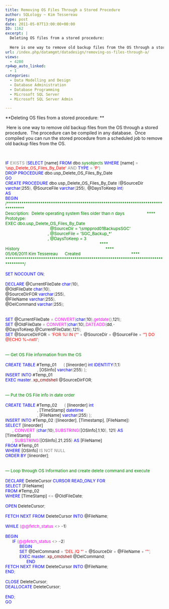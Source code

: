 ```yaml
---
title: Removing OS Files Through a Stored Procedure
author: SQLology ~ Kim Tessereau
type: post
date: 2011-05-07T13:00:00+00:00
ID: 1162
excerpt: |
  Deleting OS files from a stored procedure:  
   
  Here is one way to remove old backup files from the OS through a stored procedure.  The procedure can be compiled in any database.  Once compiled you can run the stored procedure from a scheduled job to r&hellip;
url: /index.php/datamgmt/datadesign/removing-os-files-through-a/
views:
  - 4280
rp4wp_auto_linked:
  - 1
categories:
  - Data Modelling and Design
  - Database Administration
  - Database Programming
  - Microsoft SQL Server
  - Microsoft SQL Server Admin

---
```

**Deleting OS files from a stored procedure: ** 

 Here is one way to remove old backup files from the OS through a stored procedure.  The procedure can be compiled in any database.  Once compiled you can run the stored procedure from a scheduled job to remove old backup files from the OS.

 

<p class="MsoNormal" style="margin: 0in 0in 0pt; mso-layout-grid-align: none;">
  <span style="font-family: &amp;amp; color: blue; font-size: 10pt; mso-no-proof: yes;">IF</span><span style="font-family: &amp;amp; font-size: 10pt; mso-no-proof: yes;"> <span style="color: gray;">EXISTS</span><span style="color: blue;"> </span><span style="color: gray;">(</span><span style="color: blue;">SELECT</span> [name] <span style="color: blue;">FROM</span> dbo<span style="color: gray;">.</span><span style="color: green;">sysobjects</span> <span style="color: blue;">WHERE</span> [name] <span style="color: gray;">=</span> <span style="color: red;">&#8216;usp_Delete_OS_Files_By_Date'</span> <span style="color: gray;">AND</span> <span style="color: blue;">TYPE</span> <span style="color: gray;">=</span> <span style="color: red;">&#8216;P'</span><span style="color: gray;">)</span><span style="mso-spacerun: yes;">  </span></span>
</p>

<p class="MsoNormal" style="margin: 0in 0in 0pt; mso-layout-grid-align: none;">
  <span style="font-family: &amp;amp; color: blue; font-size: 10pt; mso-no-proof: yes;">DROP</span><span style="font-family: &amp;amp; font-size: 10pt; mso-no-proof: yes;"> <span style="color: blue;">PROCEDURE</span> dbo<span style="color: gray;">.</span>usp_Delete_OS_Files_By_Date</span>
</p>

<p class="MsoNormal" style="margin: 0in 0in 0pt; mso-layout-grid-align: none;">
  <span style="font-family: &amp;amp; color: blue; font-size: 10pt; mso-no-proof: yes;">GO</span>
</p>

<p class="MsoNormal" style="margin: 0in 0in 0pt; mso-layout-grid-align: none;">
  <span style="font-family: &amp;amp; color: blue; font-size: 10pt; mso-no-proof: yes;">CREATE</span><span style="font-family: &amp;amp; font-size: 10pt; mso-no-proof: yes;"> <span style="color: blue;">PROCEDURE</span> dbo<span style="color: gray;">.</span>usp_Delete_OS_Files_By_Date<span style="color: blue;"> </span><span style="color: gray;">(</span>@SourceDir <span style="color: blue;">varchar</span><span style="color: gray;">(</span>255<span style="color: gray;">),</span> @SourceFile <span style="color: blue;">varchar</span><span style="color: gray;">(</span>255<span style="color: gray;">),</span> @DaysToKeep <span style="color: blue;">int</span><span style="color: gray;">)</span></span>
</p>

<p class="MsoNormal" style="margin: 0in 0in 0pt; mso-layout-grid-align: none;">
  <span style="font-family: &amp;amp; color: blue; font-size: 10pt; mso-no-proof: yes;">AS</span>
</p>

<p class="MsoNormal" style="margin: 0in 0in 0pt; mso-layout-grid-align: none;">
  <span style="font-family: &amp;amp; color: blue; font-size: 10pt; mso-no-proof: yes;">BEGIN</span>
</p>

<p class="MsoNormal" style="margin: 0in 0in 0pt; mso-layout-grid-align: none;">
  <span style="font-family: &amp;amp; color: green; font-size: 10pt; mso-no-proof: yes;">/***********************************************************************************<span style="mso-spacerun: yes;">     </span></span>
</p>

<p class="MsoNormal" style="margin: 0in 0in 0pt; mso-layout-grid-align: none;">
  <span style="font-family: &amp;amp; color: green; font-size: 10pt; mso-no-proof: yes;">Description:<span style="mso-spacerun: yes;">  </span>Delete operating system files older than n days<span style="mso-spacerun: yes;">                   </span>****<span style="mso-spacerun: yes;">       </span></span>
</p>

<p class="MsoNormal" style="margin: 0in 0in 0pt; mso-layout-grid-align: none;">
  <span style="font-family: &amp;amp; color: green; font-size: 10pt; mso-no-proof: yes;">Prototype:</span>
</p>

<p class="MsoNormal" style="margin: 0in 0in 0pt; mso-layout-grid-align: none;">
  <span style="font-family: &amp;amp; color: green; font-size: 10pt; mso-no-proof: yes;">EXEC dbo.usp_Delete_OS_Files_By_Date<span style="mso-spacerun: yes;">                                      </span></span>
</p>

<p class="MsoNormal" style="margin: 0in 0in 0pt; mso-layout-grid-align: none;">
  <span style="font-family: &amp;amp; color: green; font-size: 10pt; mso-no-proof: yes;"><span style="mso-spacerun: yes;">                                      </span>@SourceDir = &#8216;\smpprod01BackupsSGC'</span>
</p>

<p class="MsoNormal" style="margin: 0in 0in 0pt; mso-layout-grid-align: none;">
  <span style="font-family: &amp;amp; color: green; font-size: 10pt; mso-no-proof: yes;"><span style="mso-spacerun: yes;">                                    </span>, @SourceFile = &#8216;SGC_Backup_*'</span>
</p>

<p class="MsoNormal" style="margin: 0in 0in 0pt; mso-layout-grid-align: none;">
  <span style="font-family: &amp;amp; color: green; font-size: 10pt; mso-no-proof: yes;"><span style="mso-spacerun: yes;">              </span><span style="mso-spacerun: yes;">                      </span>, @DaysToKeep = 3<span style="mso-spacerun: yes;">                  </span></span>
</p>

<p class="MsoNormal" style="margin: 0in 0in 0pt; mso-layout-grid-align: none;">
  <span style="font-family: &amp;amp; color: green; font-size: 10pt; mso-no-proof: yes;"><span style="mso-spacerun: yes;">                                                                                </span>**** </span>
</p>

<p class="MsoNormal" style="margin: 0in 0in 0pt; mso-layout-grid-align: none;">
  <span style="font-family: &amp;amp; color: green; font-size: 10pt; mso-no-proof: yes;">History<span style="mso-spacerun: yes;">                                                                         </span>****</span>
</p>

<p class="MsoNormal" style="margin: 0in 0in 0pt; mso-layout-grid-align: none;">
  <span style="font-family: &amp;amp; color: green; font-size: 10pt; mso-no-proof: yes;">05/06/2011</span><span style="font-family: &amp;amp; color: green; font-size: 10pt; mso-no-proof: yes;"> Kim Tessereau <span style="mso-tab-count: 1;">     </span>Created <span style="mso-spacerun: yes;">       </span><span style="mso-spacerun: yes;">                                   </span>****</span>
</p>

<p class="MsoNormal" style="margin: 0in 0in 0pt; mso-layout-grid-align: none;">
  <span style="font-family: &amp;amp; color: green; font-size: 10pt; mso-no-proof: yes;">************************************************************************************/</span>
</p>

<p class="MsoNormal" style="margin: 0in 0in 0pt; mso-layout-grid-align: none;">
  <span style="font-family: &amp;amp; font-size: 10pt; mso-no-proof: yes;"><span style="mso-spacerun: yes;"> </span></span>
</p>

<p class="MsoNormal" style="margin: 0in 0in 0pt; mso-layout-grid-align: none;">
  <span style="font-family: &amp;amp; color: blue; font-size: 10pt; mso-no-proof: yes;">SET</span><span style="font-family: &amp;amp; font-size: 10pt; mso-no-proof: yes;"> <span style="color: blue;">NOCOUNT</span> <span style="color: blue;">ON</span><span style="color: gray;">;</span></span>
</p>

<p class="MsoNormal" style="margin: 0in 0in 0pt; mso-layout-grid-align: none;">
  <span style="font-family: &amp;amp; font-size: 10pt; mso-no-proof: yes;"> </span>
</p>

<p class="MsoNormal" style="margin: 0in 0in 0pt; mso-layout-grid-align: none;">
  <span style="font-family: &amp;amp; color: blue; font-size: 10pt; mso-no-proof: yes;">DECLARE</span><span style="font-family: &amp;amp; font-size: 10pt; mso-no-proof: yes;"> @CurrentFileDate <span style="color: blue;">char</span><span style="color: gray;">(</span>10<span style="color: gray;">),</span></span>
</p>

<p class="MsoNormal" style="margin: 0in 0in 0pt; mso-layout-grid-align: none;">
  <span style="font-family: &amp;amp; font-size: 10pt; mso-no-proof: yes;">@OldFileDate <span style="color: blue;">char</span><span style="color: gray;">(</span>10<span style="color: gray;">),</span></span>
</p>

<p class="MsoNormal" style="margin: 0in 0in 0pt; mso-layout-grid-align: none;">
  <span style="font-family: &amp;amp; font-size: 10pt; mso-no-proof: yes;">@SourceDirFOR <span style="color: blue;">varchar</span><span style="color: gray;">(</span>255<span style="color: gray;">),</span></span>
</p>

<p class="MsoNormal" style="margin: 0in 0in 0pt; mso-layout-grid-align: none;">
  <span style="font-family: &amp;amp; font-size: 10pt; mso-no-proof: yes;">@FileName <span style="color: blue;">varchar</span><span style="color: gray;">(</span>255<span style="color: gray;">),</span></span>
</p>

<p class="MsoNormal" style="margin: 0in 0in 0pt; mso-layout-grid-align: none;">
  <span style="font-family: &amp;amp; font-size: 10pt; mso-no-proof: yes;">@DelCommand <span style="color: blue;">varchar</span><span style="color: gray;">(</span>255<span style="color: gray;">);</span></span>
</p>

<p class="MsoNormal" style="margin: 0in 0in 0pt; mso-layout-grid-align: none;">
  <span style="font-family: &amp;amp; font-size: 10pt; mso-no-proof: yes;"><span style="mso-spacerun: yes;"> </span></span>
</p>

<p class="MsoNormal" style="margin: 0in 0in 0pt; mso-layout-grid-align: none;">
  <span style="font-family: &amp;amp; font-size: 10pt; mso-no-proof: yes;"> </span>
</p>

<p class="MsoNormal" style="margin: 0in 0in 0pt; mso-layout-grid-align: none;">
  <span style="font-family: &amp;amp; color: blue; font-size: 10pt; mso-no-proof: yes;">SET</span><span style="font-family: &amp;amp; font-size: 10pt; mso-no-proof: yes;"> @CurrentFileDate <span style="color: gray;">=</span> <span style="color: fuchsia;">CONVERT</span><span style="color: gray;">(</span><span style="color: blue;">char</span><span style="color: gray;">(</span>10<span style="color: gray;">),</span><span style="color: fuchsia;">getdate</span><span style="color: gray;">(),</span>121<span style="color: gray;">);</span></span>
</p>

<p class="MsoNormal" style="margin: 0in 0in 0pt; mso-layout-grid-align: none;">
  <span style="font-family: &amp;amp; color: blue; font-size: 10pt; mso-no-proof: yes;">SET</span><span style="font-family: &amp;amp; font-size: 10pt; mso-no-proof: yes;"> @OldFileDate <span style="color: gray;">=</span> <span style="color: fuchsia;">CONVERT</span><span style="color: gray;">(</span><span style="color: blue;">char</span><span style="color: gray;">(</span>10<span style="color: gray;">),</span><span style="color: fuchsia;">DATEADD</span><span style="color: gray;">(</span>dd<span style="color: gray;">,-</span>@DaysToKeep<span style="color: gray;">,</span>@CurrentFileDate<span style="color: gray;">),</span>121<span style="color: gray;">);</span></span>
</p>

<p class="MsoNormal" style="margin: 0in 0in 0pt; mso-layout-grid-align: none;">
  <span style="font-family: &amp;amp; color: blue; font-size: 10pt; mso-no-proof: yes;">SET</span><span style="font-family: &amp;amp; font-size: 10pt; mso-no-proof: yes;"> @SourceDirFOR <span style="color: gray;">=</span> <span style="color: red;">&#8216;FOR %I IN (“&#8216;</span> <span style="color: gray;">+</span> @SourceDir <span style="color: gray;">+</span> @SourceFile <span style="color: gray;">+</span> <span style="color: red;">&#8216;”) DO @ECHO %~nxtI'</span><span style="color: gray;">;</span></span>
</p>

<p class="MsoNormal" style="margin: 0in 0in 0pt; mso-layout-grid-align: none;">
  <span style="font-family: &amp;amp; font-size: 10pt; mso-no-proof: yes;"><span style="mso-spacerun: yes;"> </span></span>
</p>

<p class="MsoNormal" style="margin: 0in 0in 0pt; mso-layout-grid-align: none;">
  <span style="font-family: &amp;amp; font-size: 10pt; mso-no-proof: yes;"><span style="mso-spacerun: yes;"> </span></span>
</p>

<p class="MsoNormal" style="margin: 0in 0in 0pt; mso-layout-grid-align: none;">
  <span style="font-family: &amp;amp; color: green; font-size: 10pt; mso-no-proof: yes;">&#8212; Get OS File information from the OS</span>
</p>

<p class="MsoNormal" style="margin: 0in 0in 0pt; mso-layout-grid-align: none;">
  <span style="font-family: &amp;amp; font-size: 10pt; mso-no-proof: yes;"><span style="mso-spacerun: yes;"> </span></span>
</p>

<p class="MsoNormal" style="margin: 0in 0in 0pt; mso-layout-grid-align: none;">
  <span style="font-family: &amp;amp; color: blue; font-size: 10pt; mso-no-proof: yes;">CREATE</span><span style="font-family: &amp;amp; font-size: 10pt; mso-no-proof: yes;"> <span style="color: blue;">TABLE</span> #Temp_01<span style="color: blue;"><span style="mso-spacerun: yes;">      </span></span><span style="color: gray;">(</span> [lineorder] <span style="color: blue;">int</span> <span style="color: blue;">IDENTITY</span><span style="color: gray;">(</span>1<span style="color: gray;">,</span>1<span style="color: gray;">)</span><span style="mso-spacerun: yes;">   </span></span>
</p>

<p class="MsoNormal" style="margin: 0in 0in 0pt; mso-layout-grid-align: none;">
  <span style="font-family: &amp;amp; font-size: 10pt; mso-no-proof: yes;"><span style="mso-spacerun: yes;">                           </span><span style="color: gray;">,</span> [OSInfo] <span style="color: blue;">varchar</span><span style="color: gray;">(</span>255<span style="color: gray;">)</span> <span style="color: gray;">);</span></span>
</p>

<p class="MsoNormal" style="margin: 0in 0in 0pt; mso-layout-grid-align: none;">
  <span style="font-family: &amp;amp; color: blue; font-size: 10pt; mso-no-proof: yes;">INSERT</span><span style="font-family: &amp;amp; font-size: 10pt; mso-no-proof: yes;"> <span style="color: blue;">INTO</span> #Temp_01</span>
</p>

<p class="MsoNormal" style="margin: 0in 0in 0pt; mso-layout-grid-align: none;">
  <span style="font-family: &amp;amp; color: blue; font-size: 10pt; mso-no-proof: yes;">EXEC</span><span style="font-family: &amp;amp; font-size: 10pt; mso-no-proof: yes;"> <span style="color: blue;">master</span><span style="color: gray;">..</span><span style="color: maroon;">xp_cmdshell</span><span style="color: blue;"> </span>@SourceDirFOR<span style="color: gray;">;</span></span>
</p>

<p class="MsoNormal" style="margin: 0in 0in 0pt; mso-layout-grid-align: none;">
  <span style="font-family: &amp;amp; font-size: 10pt; mso-no-proof: yes;"><span style="mso-spacerun: yes;"> </span></span>
</p>

<p class="MsoNormal" style="margin: 0in 0in 0pt; mso-layout-grid-align: none;">
  <span style="font-family: &amp;amp; font-size: 10pt; mso-no-proof: yes;"> </span>
</p>

<p class="MsoNormal" style="margin: 0in 0in 0pt; mso-layout-grid-align: none;">
  <span style="font-family: &amp;amp; color: green; font-size: 10pt; mso-no-proof: yes;">&#8212; Put the OS File info in date order</span>
</p>

<p class="MsoNormal" style="margin: 0in 0in 0pt; mso-layout-grid-align: none;">
  <span style="font-family: &amp;amp; color: green; font-size: 10pt; mso-no-proof: yes;"> </span>
</p>

<p class="MsoNormal" style="margin: 0in 0in 0pt; mso-layout-grid-align: none;">
  <span style="font-family: &amp;amp; color: blue; font-size: 10pt; mso-no-proof: yes;">CREATE</span><span style="font-family: &amp;amp; font-size: 10pt; mso-no-proof: yes;"> <span style="color: blue;">TABLE</span> #Temp_02<span style="color: blue;"><span style="mso-spacerun: yes;">      </span></span><span style="color: gray;">(</span> [lineorder] <span style="color: blue;">int</span><span style="mso-spacerun: yes;">    </span></span>
</p>

<p class="MsoNormal" style="margin: 0in 0in 0pt; mso-layout-grid-align: none;">
  <span style="font-family: &amp;amp; font-size: 10pt; mso-no-proof: yes;"><span style="mso-spacerun: yes;">                           </span><span style="color: gray;">,</span> [TimeStamp] <span style="color: blue;">datetime</span> </span>
</p>

<p class="MsoNormal" style="margin: 0in 0in 0pt; mso-layout-grid-align: none;">
  <span style="font-family: &amp;amp; font-size: 10pt; mso-no-proof: yes;"><span style="mso-spacerun: yes;">                           </span><span style="color: gray;">,</span> [FileName] <span style="color: blue;">varchar</span><span style="color: gray;">(</span>255<span style="color: gray;">)</span> <span style="color: gray;">);</span></span>
</p>

<p class="MsoNormal" style="margin: 0in 0in 0pt; mso-layout-grid-align: none;">
  <span style="font-family: &amp;amp; color: blue; font-size: 10pt; mso-no-proof: yes;">INSERT</span><span style="font-family: &amp;amp; font-size: 10pt; mso-no-proof: yes;"> <span style="color: blue;">INTO</span> #Temp_02<span style="color: blue;"> </span><span style="color: gray;">(</span>[lineorder]<span style="color: gray;">,</span> [Timestamp]<span style="color: gray;">,</span> [FileName]<span style="color: gray;">)</span></span>
</p>

<p class="MsoNormal" style="margin: 0in 0in 0pt; mso-layout-grid-align: none;">
  <span style="font-family: &amp;amp; color: blue; font-size: 10pt; mso-no-proof: yes;">SELECT</span><span style="font-family: &amp;amp; font-size: 10pt; mso-no-proof: yes;"> [lineorder]</span>
</p>

<p class="MsoNormal" style="margin: 0in 0in 0pt; mso-layout-grid-align: none;">
  <span style="font-family: &amp;amp; font-size: 10pt; mso-no-proof: yes;"><span style="mso-spacerun: yes;">      </span><span style="color: gray;">,</span> <span style="color: fuchsia;">CONVERT</span><span style="color: blue;"> </span><span style="color: gray;">(</span><span style="color: blue;">char</span><span style="color: gray;">(</span>10<span style="color: gray;">),</span><span style="color: fuchsia;">SUBSTRING</span><span style="color: gray;">(</span>[OSInfo]<span style="color: gray;">,</span>1<span style="color: gray;">,</span>10<span style="color: gray;">),</span> 121<span style="color: gray;">)</span> <span style="color: blue;">AS</span> [TimeStamp]<span style="mso-spacerun: yes;">                      </span></span>
</p>

<p class="MsoNormal" style="margin: 0in 0in 0pt; mso-layout-grid-align: none;">
  <span style="font-family: &amp;amp; font-size: 10pt; mso-no-proof: yes;"><span style="mso-spacerun: yes;">      </span><span style="color: gray;">,</span> <span style="color: fuchsia;">SUBSTRING</span><span style="color: gray;">(</span>[OSInfo]<span style="color: gray;">,</span>21<span style="color: gray;">,</span>255<span style="color: gray;">)</span> <span style="color: blue;">AS</span> [FileName]<span style="mso-spacerun: yes;">                       </span></span>
</p>

<p class="MsoNormal" style="margin: 0in 0in 0pt; mso-layout-grid-align: none;">
  <span style="font-family: &amp;amp; color: blue; font-size: 10pt; mso-no-proof: yes;">FROM</span><span style="font-family: &amp;amp; font-size: 10pt; mso-no-proof: yes;"> #Temp_01<span style="mso-spacerun: yes;">                   </span></span>
</p>

<p class="MsoNormal" style="margin: 0in 0in 0pt; mso-layout-grid-align: none;">
  <span style="font-family: &amp;amp; color: blue; font-size: 10pt; mso-no-proof: yes;">WHERE</span><span style="font-family: &amp;amp; font-size: 10pt; mso-no-proof: yes;"> [OSInfo] <span style="color: gray;">IS</span> <span style="color: gray;">NOT</span> <span style="color: gray;">NULL</span><span style="mso-spacerun: yes;">            </span><span style="mso-spacerun: yes;">   </span></span>
</p>

<p class="MsoNormal" style="margin: 0in 0in 0pt; mso-layout-grid-align: none;">
  <span style="font-family: &amp;amp; color: blue; font-size: 10pt; mso-no-proof: yes;">ORDER</span><span style="font-family: &amp;amp; font-size: 10pt; mso-no-proof: yes;"> <span style="color: blue;">BY</span> [lineorder]<span style="color: gray;">;</span></span>
</p>

<p class="MsoNormal" style="margin: 0in 0in 0pt; mso-layout-grid-align: none;">
  <span style="font-family: &amp;amp; font-size: 10pt; mso-no-proof: yes;"><span style="mso-spacerun: yes;"> </span></span>
</p>

<p class="MsoNormal" style="margin: 0in 0in 0pt; mso-layout-grid-align: none;">
  <span style="font-family: &amp;amp; font-size: 10pt; mso-no-proof: yes;"><span style="mso-spacerun: yes;"> </span></span>
</p>

<p class="MsoNormal" style="margin: 0in 0in 0pt; mso-layout-grid-align: none;">
  <span style="font-family: &amp;amp; color: green; font-size: 10pt; mso-no-proof: yes;">&#8212; Loop through OS Information and create delete command and execute </span>
</p>

<p class="MsoNormal" style="margin: 0in 0in 0pt; mso-layout-grid-align: none;">
  <span style="font-family: &amp;amp; font-size: 10pt; mso-no-proof: yes;"><span style="mso-spacerun: yes;"> </span></span>
</p>

<p class="MsoNormal" style="margin: 0in 0in 0pt; mso-layout-grid-align: none;">
  <span style="font-family: &amp;amp; color: blue; font-size: 10pt; mso-no-proof: yes;">DECLARE</span><span style="font-family: &amp;amp; font-size: 10pt; mso-no-proof: yes;"> DeleteCursor <span style="color: blue;">CURSOR</span> <span style="color: blue;">READ_ONLY</span> <span style="color: blue;">FOR</span><span style="mso-spacerun: yes;">  </span></span>
</p>

<p class="MsoNormal" style="margin: 0in 0in 0pt; mso-layout-grid-align: none;">
  <span style="font-family: &amp;amp; color: blue; font-size: 10pt; mso-no-proof: yes;">SELECT</span><span style="font-family: &amp;amp; font-size: 10pt; mso-no-proof: yes;"> [FileName]<span style="mso-spacerun: yes;">      </span></span>
</p>

<p class="MsoNormal" style="margin: 0in 0in 0pt; mso-layout-grid-align: none;">
  <span style="font-family: &amp;amp; color: blue; font-size: 10pt; mso-no-proof: yes;">FROM</span><span style="font-family: &amp;amp; font-size: 10pt; mso-no-proof: yes;"> #Temp_02 </span>
</p>

<p class="MsoNormal" style="margin: 0in 0in 0pt; mso-layout-grid-align: none;">
  <span style="font-family: &amp;amp; color: blue; font-size: 10pt; mso-no-proof: yes;">WHERE</span><span style="font-family: &amp;amp; font-size: 10pt; mso-no-proof: yes;"> [TimeStamp] <span style="color: gray;"><=</span> @OldFileDate<span style="color: gray;">;</span></span>
</p>

<p class="MsoNormal" style="margin: 0in 0in 0pt; mso-layout-grid-align: none;">
  <span style="font-family: &amp;amp; font-size: 10pt; mso-no-proof: yes;"><span style="mso-spacerun: yes;"> </span></span>
</p>

<p class="MsoNormal" style="margin: 0in 0in 0pt; mso-layout-grid-align: none;">
  <span style="font-family: &amp;amp; color: blue; font-size: 10pt; mso-no-proof: yes;">OPEN</span><span style="font-family: &amp;amp; font-size: 10pt; mso-no-proof: yes;"> DeleteCursor<span style="color: gray;">;</span></span>
</p>

<p class="MsoNormal" style="margin: 0in 0in 0pt; mso-layout-grid-align: none;">
  <span style="font-family: &amp;amp; font-size: 10pt; mso-no-proof: yes;"><span style="mso-spacerun: yes;"> </span></span>
</p>

<p class="MsoNormal" style="margin: 0in 0in 0pt; mso-layout-grid-align: none;">
  <span style="font-family: &amp;amp; color: blue; font-size: 10pt; mso-no-proof: yes;">FETCH</span><span style="font-family: &amp;amp; font-size: 10pt; mso-no-proof: yes;"> <span style="color: blue;">NEXT</span> <span style="color: blue;">FROM</span> DeleteCursor <span style="color: blue;">INTO</span> @FileName<span style="color: gray;">;</span></span>
</p>

<p class="MsoNormal" style="margin: 0in 0in 0pt; mso-layout-grid-align: none;">
  <span style="font-family: &amp;amp; font-size: 10pt; mso-no-proof: yes;"><span style="mso-spacerun: yes;"> </span></span>
</p>

<p class="MsoNormal" style="margin: 0in 0in 0pt; mso-layout-grid-align: none;">
  <span style="font-family: &amp;amp; color: blue; font-size: 10pt; mso-no-proof: yes;">WHILE </span><span style="font-family: &amp;amp; color: gray; font-size: 10pt; mso-no-proof: yes;">(</span><span style="font-family: &amp;amp; color: fuchsia; font-size: 10pt; mso-no-proof: yes;">@@fetch_status</span><span style="font-family: &amp;amp; font-size: 10pt; mso-no-proof: yes;"> <span style="color: gray;"><></span> <span style="color: gray;">&#8211;</span>1<span style="color: gray;">)</span></span>
</p>

<p class="MsoNormal" style="margin: 0in 0in 0pt; mso-layout-grid-align: none;">
  <span style="font-family: &amp;amp; font-size: 10pt; mso-no-proof: yes;"><span style="mso-spacerun: yes;"> </span></span>
</p>

<p class="MsoNormal" style="margin: 0in 0in 0pt; mso-layout-grid-align: none;">
  <span style="font-family: &amp;amp; color: blue; font-size: 10pt; mso-no-proof: yes;">BEGIN</span>
</p>

<p class="MsoNormal" style="margin: 0in 0in 0pt; mso-layout-grid-align: none;">
  <span style="font-family: &amp;amp; font-size: 10pt; mso-no-proof: yes;"><span style="mso-spacerun: yes;">      </span><span style="color: blue;">IF </span><span style="color: gray;">(</span><span style="color: fuchsia;">@@fetch_status</span> <span style="color: gray;"><></span> <span style="color: gray;">&#8211;</span>2<span style="color: gray;">)</span><span style="mso-spacerun: yes;">    </span></span>
</p>

<p class="MsoNormal" style="margin: 0in 0in 0pt; mso-layout-grid-align: none;">
  <span style="font-family: &amp;amp; font-size: 10pt; mso-no-proof: yes;"><span style="mso-spacerun: yes;">            </span><span style="color: blue;">BEGIN</span><span style="mso-spacerun: yes;">      </span></span>
</p>

<p class="MsoNormal" style="margin: 0in 0in 0pt; mso-layout-grid-align: none;">
  <span style="font-family: &amp;amp; font-size: 10pt; mso-no-proof: yes;"><span style="mso-spacerun: yes;">            </span><span style="color: blue;">SET</span> @DelCommand <span style="color: gray;">=</span> <span style="color: red;">&#8216;</span></span><span style="font-family: &amp;amp; color: red; font-size: 10pt; mso-no-proof: yes;">DEL</span><span style="font-family: &amp;amp; color: red; font-size: 10pt; mso-no-proof: yes;"> /Q “&#8216;</span><span style="font-family: &amp;amp; font-size: 10pt; mso-no-proof: yes;"> <span style="color: gray;">+</span> @SourceDir <span style="color: gray;">+</span> @FileName <span style="color: gray;">+</span> <span style="color: red;">&#8216;”&#8216;</span><span style="color: gray;">;</span><span style="mso-spacerun: yes;">     </span></span>
</p>

<p class="MsoNormal" style="margin: 0in 0in 0pt; mso-layout-grid-align: none;">
  <span style="font-family: &amp;amp; font-size: 10pt; mso-no-proof: yes;"><span style="mso-spacerun: yes;">            </span><span style="color: blue;">EXEC</span> <span style="color: blue;">master</span><span style="color: gray;">..</span><span style="color: maroon;">xp_cmdshell</span><span style="color: blue;"> </span>@DelCommand<span style="color: gray;">;</span></span>
</p>

<p class="MsoNormal" style="margin: 0in 0in 0pt; mso-layout-grid-align: none;">
  <span style="font-family: &amp;amp; font-size: 10pt; mso-no-proof: yes;"><span style="mso-tab-count: 3;">                  </span><span style="color: blue;">END</span><span style="mso-spacerun: yes;">  </span></span>
</p>

<p class="MsoNormal" style="margin: 0in 0in 0pt; mso-layout-grid-align: none;">
  <span style="font-family: &amp;amp; color: blue; font-size: 10pt; mso-no-proof: yes;">FETCH</span><span style="font-family: &amp;amp; font-size: 10pt; mso-no-proof: yes;"> <span style="color: blue;">NEXT</span> <span style="color: blue;">FROM</span> DeleteCursor <span style="color: blue;">INTO</span> @FileName<span style="color: gray;">;</span></span>
</p>

<p class="MsoNormal" style="margin: 0in 0in 0pt; mso-layout-grid-align: none;">
  <span style="font-family: &amp;amp; color: blue; font-size: 10pt; mso-no-proof: yes;">END</span><span style="font-family: &amp;amp; color: gray; font-size: 10pt; mso-no-proof: yes;">;</span>
</p>

<p class="MsoNormal" style="margin: 0in 0in 0pt; mso-layout-grid-align: none;">
  <span style="font-family: &amp;amp; font-size: 10pt; mso-no-proof: yes;"><span style="mso-spacerun: yes;"> </span></span>
</p>

<p class="MsoNormal" style="margin: 0in 0in 0pt; mso-layout-grid-align: none;">
  <span style="font-family: &amp;amp; color: blue; font-size: 10pt; mso-no-proof: yes;">CLOSE</span><span style="font-family: &amp;amp; font-size: 10pt; mso-no-proof: yes;"> DeleteCursor<span style="color: gray;">;</span></span>
</p>

<p class="MsoNormal" style="margin: 0in 0in 0pt; mso-layout-grid-align: none;">
  <span style="font-family: &amp;amp; color: blue; font-size: 10pt; mso-no-proof: yes;">DEALLOCATE</span><span style="font-family: &amp;amp; font-size: 10pt; mso-no-proof: yes;"> DeleteCursor<span style="color: gray;">;</span></span>
</p>

<p class="MsoNormal" style="margin: 0in 0in 0pt; mso-layout-grid-align: none;">
  <span style="font-family: &amp;amp; color: gray; font-size: 10pt; mso-no-proof: yes;"> </span>
</p>

<p class="MsoNormal" style="margin: 0in 0in 0pt; mso-layout-grid-align: none;">
  <span style="font-family: &amp;amp; color: blue; font-size: 10pt; mso-no-proof: yes;">END</span><span style="font-family: &amp;amp; color: gray; font-size: 10pt; mso-no-proof: yes;">;</span>
</p>

<p class="MsoNormal" style="margin: 0in 0in 0pt; mso-layout-grid-align: none;">
  <span style="font-family: &amp;amp; color: blue; font-size: 10pt; mso-no-proof: yes;">GO</span>
</p>

 